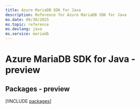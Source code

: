 ```yaml
---
title: Azure MariaDB SDK for Java
description: Reference for Azure MariaDB SDK for Java
ms.date: 09/30/2025
ms.topic: reference
ms.devlang: java
ms.service: mariadb
---
```

# Azure MariaDB SDK for Java - preview
## Packages - preview
[!INCLUDE [packages](mariadb-index.md)]